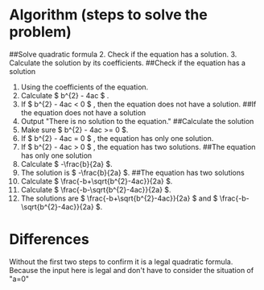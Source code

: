 # Algorithm (steps to solve the problem)
##Solve quadratic formula
2. Check if the equation has a solution.
3. Calculate the solution by its coefficients.
##Check if the equation has a solution
1. Using the coefficients of the equation. 
2. Calculate $ b^{2} - 4ac $ .
3. If $ b^{2} - 4ac < 0 $ , then the equation does not have a solution.
##If the equation does not have a solution
1. Output "There is no solution to the equation."
##Calculate the solution
1. Make sure $ b^{2} - 4ac >= 0 $.
2. If $ b^{2} - 4ac = 0 $ , the equation has only one solution.
3. If $ b^{2} - 4ac > 0 $ , the equation has two solutions.
##The equation has only one solution
1. Calculate $ -\frac{b}{2a} $.
2. The solution is $ -\frac{b}{2a} $.
##The equation has two solutions
1. Calculate $ \frac{-b+\sqrt{b^{2}-4ac}}{2a} $.
1. Calculate $ \frac{-b-\sqrt{b^{2}-4ac}}{2a} $.
2. The solutions are $ \frac{-b+\sqrt{b^{2}-4ac}}{2a} $ and $ \frac{-b-\sqrt{b^{2}-4ac}}{2a} $.
# Differences
Without the first two steps to confirm it is a legal quadratic formula.
Because the input here is legal and don't have to consider the situation of "a=0"